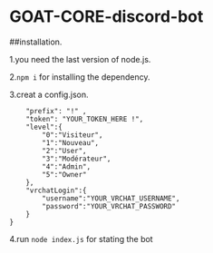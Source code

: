 # GOAT-CORE-discord-bot
##installation.

1.you need the last version of node.js.

2.```npm i``` for installing the dependency.

3.creat a config.json.
``` {
    "prefix": "!" ,
    "token": "YOUR_TOKEN_HERE !",
    "level":{
        "0":"Visiteur",
        "1":"Nouveau",  
        "2":"User",
        "3":"Modérateur",
        "4":"Admin",
        "5":"Owner"
    },
    "vrchatLogin":{
        "username":"YOUR_VRCHAT_USERNAME",
        "password":"YOUR_VRCHAT_PASSWORD"
    }
} 
```
4.run ```node index.js``` for stating the bot
